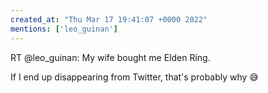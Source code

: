 ```yaml
---
created_at: "Thu Mar 17 19:41:07 +0000 2022"
mentions: ['leo_guinan']
---
```


RT @leo_guinan: My wife bought me Elden Ring.

If I end up disappearing from Twitter, that's probably why 😅